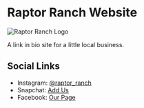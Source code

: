 # Raptor Ranch Website

![Raptor Ranch Logo](https://res.cloudinary.com/dlo6pjmqi/video/upload/v1743901097/raptor_ranch_rjy4u8.gif)

A link in bio site for a little local business.

## Social Links
- Instagram: [@raptor_ranch](https://www.instagram.com/raptor_ranch)
- Snapchat: [Add Us](https://snapchat.com/t/0gVMFuQD)
- Facebook: [Our Page](https://www.facebook.com/share/12CjkWmwumg/)
